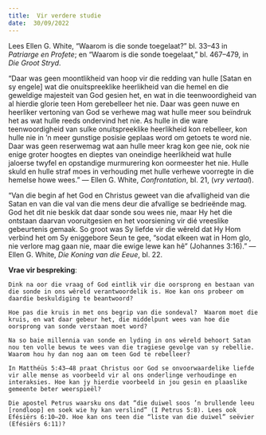 ```yaml
---
title:  Vir verdere studie
date:  30/09/2022
---
```


Lees Ellen G. White, “Waarom is die sonde toegelaat?” bl. 33–43 in _Patriarge en Profete_;  en “Waarom is die sonde toegelaat,” bl. 467–479, in _Die Groot Stryd_.

“Daar was geen moontlikheid van hoop vir die redding van hulle [Satan en sy engele] wat die onuitspreeklike heerlikheid van die hemel en die geweldige majesteit van God gesien het, en wat in die teenwoordigheid van al hierdie glorie teen Hom gerebelleer het nie. Daar was geen nuwe en heerliker vertoning van God se verhewe mag wat hulle meer sou beïndruk het as wat hulle reeds ondervind het nie. As hulle in die ware teenwoordigheid van sulke onuitspreeklike heerlikheid kon rebelleer, kon hulle nie in ’n meer gunstige posisie geplaas word om getoets te word nie.  Daar was geen reserwemag wat aan hulle meer krag kon gee nie, ook nie enige groter hoogtes en dieptes van oneindige heerlikheid wat hulle jaloerse twyfel en opstandige murmurering kon oormeester het nie.  Hulle skuld en hulle straf moes in verhouding met hulle verhewe voorregte in die hemelse howe wees.” — Ellen G. White, _Confrontation_, bl. 21, (_vry vertaal_).

“Van die begin af het God en Christus geweet van die afvalligheid van die Satan en van die val van die mens deur die afvallige se bedrieënde mag.  God het dit nie beskik dat daar sonde sou wees nie, maar Hy het die ontstaan daarvan vooruitgesien en het voorsiening vir dié vreeslike gebeurtenis gemaak.  So groot was Sy liefde vir die wêreld dat Hy Hom verbind het om Sy eniggebore Seun te gee, “sodat elkeen wat in Hom glo, nie verlore mag gaan nie, maar die ewige lewe kan hê” (Johannes 3:16).” — Ellen G. White, _Die Koning van die Eeue_, bl. 22.

**Vrae vir bespreking**:

`Dink na oor die vraag of God eintlik vir die oorsprong en bestaan van die sonde in ons wêreld verantwoordelik is. Hoe kan ons probeer om daardie beskuldiging te beantwoord?`

`Hoe pas die kruis in met ons begrip van die sondeval?  Waarom moet die kruis, en wat daar gebeur het, die middelpunt wees van hoe die oorsprong van sonde verstaan moet word?`

`Na so baie millennia van sonde en lyding in ons wêreld behoort Satan nou ten volle bewus te wees van die tragiese gevolge van sy rebellie. Waarom hou hy dan nog aan om teen God te rebelleer?`

`In Matthéüs 5:43–48 praat Christus oor God se onvoorwaardelike liefde vir alle mense as voorbeeld vir al ons onderlinge verhoudinge en interaksies. Hoe kan jy hierdie voorbeeld in jou gesin en plaaslike gemeente beter weerspieël?`

`Die apostel Petrus waarsku ons dat “die duiwel soos ’n brullende leeu [rondloop] en soek wie hy kan verslind” (I Petrus 5:8). Lees ook Efésiërs 6:10–20. Hoe kan ons teen die “liste van die duiwel” seëvier (Efésiërs 6:11)?`